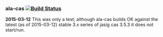 ### ala-cas   [![Build Status](https://travis-ci.org/AtlasOfLivingAustralia/ala-cas.svg?branch=jasig-cas-3.5.3-update)](https://travis-ci.org/AtlasOfLivingAustralia/ala-cas)

**2015-03-12** This was only a test; although ala-cas builds OK against the latest (as of 2015-03-12) stable 3.x series of jasig cas 3.5.3 it does not start/run.
